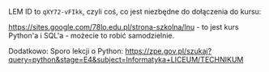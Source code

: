 LEM ID to `qXY72-vFIkk`, czyli coś, co jest niezbędne do dołączenia do kursu:

https://sites.google.com/78lo.edu.pl/strona-szkolna/lnu - 
to jest kurs Python'a i SQL'a - możecie to robić samodzielnie.

Dodatkowo: Sporo lekcji o Python: https://zpe.gov.pl/szukaj?query=python&stage=E4&subject=Informatyka+LICEUM/TECHNIKUM